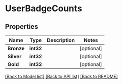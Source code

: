 # UserBadgeCounts

## Properties
Name | Type | Description | Notes
------------ | ------------- | ------------- | -------------
**Bronze** | **int32** |  | [optional] 
**Silver** | **int32** |  | [optional] 
**Gold** | **int32** |  | [optional] 

[[Back to Model list]](../README.md#documentation-for-models) [[Back to API list]](../README.md#documentation-for-api-endpoints) [[Back to README]](../README.md)


